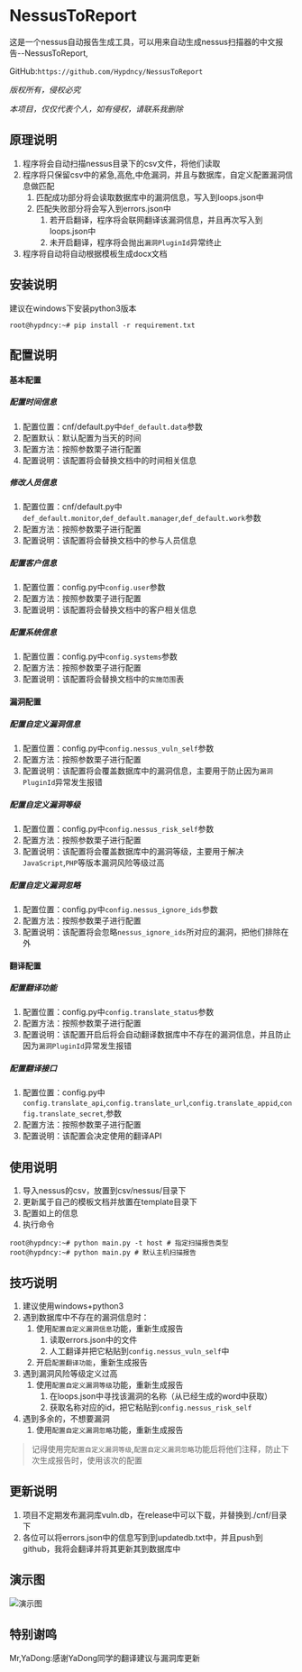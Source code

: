 # NessusToReport
这是一个nessus自动报告生成工具，可以用来自动生成nessus扫描器的中文报告--NessusToReport,

GitHub:`https://github.com/Hypdncy/NessusToReport`

*版权所有，侵权必究*

*本项目，仅仅代表个人，如有侵权，请联系我删除*

## 原理说明

1. 程序将会自动扫描nessus目录下的csv文件，将他们读取
1. 程序将只保留csv中的紧急,高危,中危漏洞，并且与数据库，自定义配置漏洞信息做匹配
    1. 匹配成功部分将会读取数据库中的漏洞信息，写入到loops.json中
    1. 匹配失败部分将会写入到errors.json中
        1. 若开启翻译，程序将会联网翻译该漏洞信息，并且再次写入到loops.json中
        1. 未开启翻译，程序将会抛出`漏洞PluginId`异常终止
1. 程序将自动将自动根据模板生成docx文档

## 安装说明

建议在windows下安装python3版本

```shell script
root@hypdncy:~# pip install -r requirement.txt
```

## 配置说明

#### 基本配置

##### 配置时间信息

1. 配置位置：cnf/default.py中`def_default.data`参数
1. 配置默认：默认配置为当天的时间
1. 配置方法：按照参数栗子进行配置
1. 配置说明：该配置将会替换文档中的时间相关信息

##### 修改人员信息

1. 配置位置：cnf/default.py中`def_default.monitor`,`def_default.manager`,`def_default.work`参数
1. 配置方法：按照参数栗子进行配置
1. 配置说明：该配置将会替换文档中的参与人员信息

##### 配置客户信息

1. 配置位置：config.py中`config.user`参数
1. 配置方法：按照参数栗子进行配置
1. 配置说明：该配置将会替换文档中的客户相关信息

##### 配置系统信息

1. 配置位置：config.py中`config.systems`参数
1. 配置方法：按照参数栗子进行配置
1. 配置说明：该配置将会替换文档中的`实施范围`表

#### 漏洞配置

##### 配置自定义漏洞信息

1. 配置位置：config.py中`config.nessus_vuln_self`参数
1. 配置方法：按照参数栗子进行配置
1. 配置说明：该配置将会覆盖数据库中的漏洞信息，主要用于防止因为`漏洞PluginId`异常发生报错

##### 配置自定义漏洞等级

1. 配置位置：config.py中`config.nessus_risk_self`参数
1. 配置方法：按照参数栗子进行配置
1. 配置说明：该配置将会覆盖数据库中的漏洞等级，主要用于解决`JavaScript`,`PHP`等版本漏洞风险等级过高

##### 配置自定义漏洞忽略

1. 配置位置：config.py中`config.nessus_ignore_ids`参数
1. 配置方法：按照参数栗子进行配置
1. 配置说明：该配置将会忽略`nessus_ignore_ids`所对应的漏洞，把他们排除在外

#### 翻译配置

##### 配置翻译功能

1. 配置位置：config.py中`config.translate_status`参数
1. 配置方法：按照参数栗子进行配置
1. 配置说明：该配置开启后将会自动翻译数据库中不存在的漏洞信息，并且防止因为`漏洞PluginId`异常发生报错

##### 配置翻译接口

1. 配置位置：config.py中`config.translate_api`,`config.translate_url`,`config.translate_appid`,`config.translate_secret`,参数
1. 配置方法：按照参数栗子进行配置
1. 配置说明：该配置会决定使用的翻译API

## 使用说明

1. 导入nessus的csv，放置到csv/nessus/目录下
1. 更新属于自己的模板文档并放置在template目录下
1. 配置如上的信息
1. 执行命令

```shell script
root@hypdncy:~# python main.py -t host # 指定扫描报告类型
root@hypdncy:~# python main.py # 默认主机扫描报告
```

## 技巧说明

1. 建议使用windows+python3
1. 遇到数据库中不存在的漏洞信息时：
    1. 使用`配置自定义漏洞信息`功能，重新生成报告
        1. 读取errors.json中的文件
        1. 人工翻译并把它粘贴到`config.nessus_vuln_self`中
    1. 开启`配置翻译功能`，重新生成报告
1. 遇到漏洞风险等级定义过高
    1. 使用`配置自定义漏洞等级`功能，重新生成报告
        1. 在loops.json中寻找该漏洞的名称（从已经生成的word中获取）
        1. 获取名称对应的id，把它粘贴到`config.nessus_risk_self`
1. 遇到多余的，不想要漏洞
    1. 使用`配置自定义漏洞忽略`功能，重新生成报告

> 记得使用完`配置自定义漏洞等级`,`配置自定义漏洞忽略`功能后将他们注释，防止下次生成报告时，使用该次的配置

## 更新说明

1. 项目不定期发布漏洞库vuln.db，在release中可以下载，并替换到./cnf/目录下
2. 各位可以将errors.json中的信息写到到updatedb.txt中，并且push到github，我将会翻译并将其更新其到数据库中

## 演示图

![演示图](演示图.jpg)

## 特别谢鸣

Mr,YaDong:感谢YaDong同学的翻译建议与漏洞库更新
